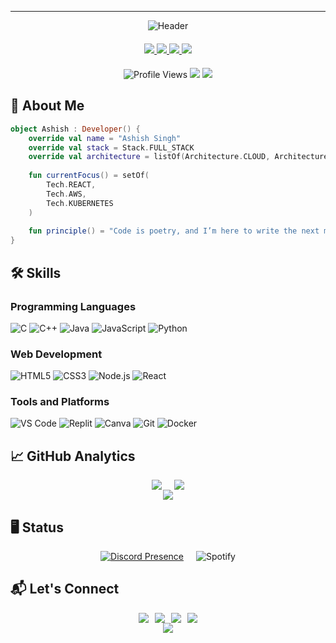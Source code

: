 ---
<div align="center">
  <!-- Animated Header -->
  <img src="https://capsule-render.vercel.app/api?type=waving&color=0:4b6cb7,100:182848&height=250&section=header&text=AshishBytes&fontSize=60&fontColor=fff&animation=scaleIn&fontAlignY=40&desc=Crafting%20Code%20That%20Matters&descSize=20&descAlignY=70" alt="Header" />

  <!-- Social Badges with Consistent Styling -->
  <div style="margin: 20px 0;">
    <a href="https://github.com/AshishBytes">
      <img src="https://img.shields.io/badge/GitHub-100000?style=flat&logo=github&logoColor=white&color=4b6cb7" />
    </a>
    <a href="https://www.linkedin.com/in/ashishbytes">
      <img src="https://img.shields.io/badge/LinkedIn-0077B5?style=flat&logo=linkedin&logoColor=white" />
    </a>
    <a href="https://x.com/AshishBytes">
      <img src="https://img.shields.io/badge/X-000000?style=flat&logo=x&logoColor=white" />
    </a>
    <a href="https://discord.com/users/175010396384657408">
      <img src="https://img.shields.io/badge/Discord-7289DA?style=flat&logo=discord&logoColor=white" />
    </a>
  </div>

  <!-- Profile Metrics -->
  <div style="margin: 15px 0;">
    <img src="https://komarev.com/ghpvc/?username=AshishBytes&color=4b6cb7&style=flat-square" alt="Profile Views">
    <img src="https://img.shields.io/badge/🌍%20UTC%2B5:30-India-182848" />
    <img src="https://img.shields.io/badge/🗣️%20Languages-Hindi%20%26%20English-4b6cb7" />
  </div>
</div>

## 🎯 About Me
```kotlin
object Ashish : Developer() {
    override val name = "Ashish Singh"
    override val stack = Stack.FULL_STACK
    override val architecture = listOf(Architecture.CLOUD, Architecture.MICROSERVICES)
    
    fun currentFocus() = setOf(
        Tech.REACT,
        Tech.AWS,
        Tech.KUBERNETES
    )
    
    fun principle() = "Code is poetry, and I’m here to write the next masterpiece."
}
```


<!-- Skills Section -->
## 🛠️ Skills

### Programming Languages
<div>
  <img src="https://img.shields.io/badge/C-00599C?style=for-the-badge&logo=c&logoColor=white" alt="C">
  <img src="https://img.shields.io/badge/C++-00599C?style=for-the-badge&logo=c%2B%2B&logoColor=white" alt="C++">
  <img src="https://img.shields.io/badge/Java-ED8B00?style=for-the-badge&logo=java&logoColor=white" alt="Java">
  <img src="https://img.shields.io/badge/JavaScript-323330?style=for-the-badge&logo=javascript&logoColor=F7DF1E" alt="JavaScript">
  <img src="https://img.shields.io/badge/Python-3670A0?style=for-the-badge&logo=python&logoColor=ffdd54" alt="Python">
</div>

### Web Development
<div>
  <img src="https://img.shields.io/badge/HTML5-E34F26?style=for-the-badge&logo=html5&logoColor=white" alt="HTML5">
  <img src="https://img.shields.io/badge/CSS3-1572B6?style=for-the-badge&logo=css3&logoColor=white" alt="CSS3">
  <img src="https://img.shields.io/badge/Node.js-339933?style=for-the-badge&logo=nodedotjs&logoColor=white" alt="Node.js">
  <img src="https://img.shields.io/badge/React-20232A?style=for-the-badge&logo=react&logoColor=61DAFB" alt="React">
</div>

### Tools and Platforms
<div>
  <img src="https://img.shields.io/badge/Visual_Studio_Code-007ACC?style=for-the-badge&logo=visual%20studio%20code&logoColor=white" alt="VS Code">
  <img src="https://img.shields.io/badge/Replit-DD1200?style=for-the-badge&logo=replit&logoColor=white" alt="Replit">
  <img src="https://img.shields.io/badge/Canva-00C4CC?style=for-the-badge&logo=canva&logoColor=white" alt="Canva">
  <img src="https://img.shields.io/badge/Git-F05032?style=for-the-badge&logo=git&logoColor=white" alt="Git">
  <img src="https://img.shields.io/badge/Docker-2496ED?style=for-the-badge&logo=docker&logoColor=white" alt="Docker">
</div>


## 📈 GitHub Analytics

<div align="center" style="display: flex; flex-wrap: wrap; justify-content: center; gap: 20px;">
  <img src="https://github-readme-stats.vercel.app/api?username=AshishBytes&show_icons=true&theme=blueberry&hide=contribs&count_private=true" />
  <img src="https://github-readme-streak-stats.herokuapp.com?user=AshishBytes&theme=blueberry&date_format=j%20M%5B%20Y%5D" />
</div>

<div align="center">
  <a href="https://github.com/AshishBytes/HAPPY-bot">
    <img src="https://github-readme-stats.vercel.app/api/top-langs/?username=AshishBytes&theme=blueberry&layout=compact" />
  </a>
</div>


## 🖥️ Status
<div align="center" style="display: flex; flex-wrap: wrap; justify-content: center; gap: 20px;">
  <a href="https://discord.com/users/175010396384657408">
    <img src="https://lanyard.cnrad.dev/api/175010396384657408" alt="Discord Presence" />
  </a>
  <img src="https://spotify-recently-played-readme.vercel.app/api?user=3123hqklcwklqxqqqcu7lx5mxmua&count=3" alt="Spotify" />
</div>


<!-- Contact Section -->
## 📬 Let's Connect
<div align="center" style="display: flex; gap: 10px; justify-content: center; flex-wrap: wrap;">
  <a href="mailto:ashishlodhi5559@gmail.com">
    <img src="https://img.shields.io/badge/Gmail-D14836?style=for-the-badge&logo=gmail&logoColor=white" />
  </a>
  <a href="https://x.com/AshishBytes">
    <img src="https://img.shields.io/badge/X-%23000000.svg?style=for-the-badge&logo=X&logoColor=white" />
  </a>
  <a href="https://www.linkedin.com/in/ashishbytes">
    <img src="https://img.shields.io/badge/LinkedIn-0077B5?style=for-the-badge&logo=linkedin&logoColor=white" />
  </a>
  <a href="https://discord.com/users/175010396384657408">
    <img src="https://img.shields.io/badge/discord-000000?style=for-the-badge&logo=discord&logoColor=white" />
  </a>
</div>

<!-- Footer -->
<div align="center">
  <img src="https://capsule-render.vercel.app/api?type=waving&color=0:3b3b4f,100:2d2d3a&height=150&section=footer&fontSize=20&fontColor=fff" />
</div>
